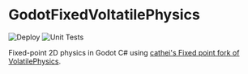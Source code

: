 # GodotFixedVoltatilePhysics

![Deploy](https://github.com/Fractural/GodotFixedVoltatilePhysics/actions/workflows/deploy.yml/badge.svg) ![Unit Tests](https://github.com/Fractural/GodotFixedVoltatilePhysics/actions/workflows/tests.yml/badge.svg)

Fixed-point 2D physics in Godot C# using [cathei's Fixed point fork of VolatilePhysics](https://github.com/cathei/VolatilePhysics-FixedMath).